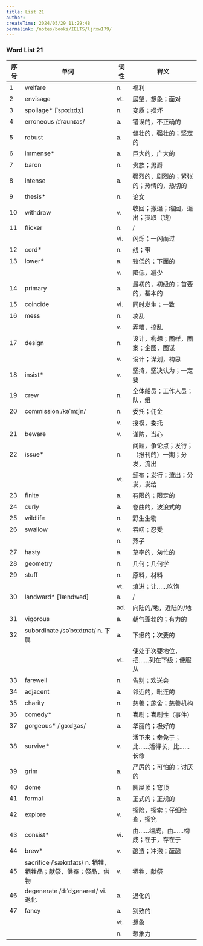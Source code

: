 ```yaml
---
title: List 21
author:
createTime: 2024/05/29 11:29:48
permalink: /notes/books/IELTS/ljrxw179/
---
```


### Word List 21

| 序号 | 单词       | 词性    | 释义                                  |
|------|------------|---------|---------------------------------------|
| 1 | welfare | n. | 福利 |
| 2 | envisage | vt. | 展望，想象；面对 |
| 3 | spoilage* [ˈspɔɪlɪdʒ] | n. | 变质；损坏 |
| 4 | erroneous /ɪˈrəunɪəs/ | a. | 错误的，不正确的 |
| 5 | robust | a. | 健壮的，强壮的；坚定的 |
| 6 | immense* | a. | 巨大的，广大的 |
| 7 | baron | n. | 贵族；男爵 |
| 8 | intense | a. | 强烈的，剧烈的；紧张的；热情的，热切的 |
| 9 | thesis* | n. | 论文 |
| 10 | withdraw | v. | 收回；撤退；缩回，退出；提取（钱） |
| 11 | flicker | n. | / |
|      |            | vi.   | 闪烁；一闪而过 |
| 12 | cord* | n. | 线；带 |
| 13 | lower* | a. | 较低的；下面的 |
|      |            | v.   | 降低，减少 |
| 14 | primary | a. | 最初的，初级的；首要的，基本的 |
| 15 | coincide | vi. | 同时发生；一致 |
| 16 | mess | n. | 凌乱 |
|      |            | v.   | 弄糟，搞乱 |
| 17 | design | n. | 设计，构想；图样，图案；企图，图谋 |
|      |            | v.   | 设计；谋划，构思 |
| 18 | insist* | v. | 坚持，坚决认为；一定要 |
| 19 | crew | n. | 全体船员；工作人员；队，组 |
| 20 | commission /kəˈmɪʃn/ | n. | 委托；佣金 |
|      |            | v.   | 授权，委托 |
| 21 | beware | v. | 谨防，当心 |
| 22 | issue* | n. | 问题，争论点；发行；（报刊的）一期；分发，流出 |
|      |            | vt.   | 颁布；发行；流出；分发，发给 |
| 23 | finite | a. | 有限的；限定的 |
| 24 | curly | a. | 卷曲的，波浪式的 |
| 25 | wildlife | n. | 野生生物 |
| 26 | swallow | v. | 吞咽；忍受 |
|      |            | n.   | 燕子 |
| 27 | hasty | a. | 草率的，匆忙的 |
| 28 | geometry | n. | 几何；几何学 |
| 29 | stuff | n. | 原料，材料 |
|      |            | vt.   | 填进；让……吃饱 |
| 30 | landward* [ˈlændwəd] | a. | / |
|      |            | ad.   | 向陆的/地，近陆的/地 |
| 31 | vigorous | a. | 朝气蓬勃的；有力的 |
| 32 | subordinate /səˈbɔːdɪnət/ n. 下属 | a. | 下级的；次要的 |
|      |            | vt.   | 使处于次要地位，把……列在下级；使服从 |
| 33 | farewell | n. | 告别；欢送会 |
| 34 | adjacent | a. | 邻近的，毗连的 |
| 35 | charity | n. | 慈善；施舍；慈善机构 |
| 36 | comedy* | n. | 喜剧；喜剧性（事件） |
| 37 | gorgeous* /ˈgɔːdʒəs/ | a. | 华丽的；极好的 |
| 38 | survive* | v. | 活下来；幸免于；比……活得长，比……长命 |
| 39 | grim | a. | 严厉的；可怕的；讨厌的 |
| 40 | dome | n. | 圆屋顶；穹顶 |
| 41 | formal | a. | 正式的；正规的 |
| 42 | explore | v. | 探险，探索；仔细检查，探究 |
| 43 | consist* | vi. | 由……组成，由……构成；在于，存在于 |
| 44 | brew* | v. | 酿造；冲泡；酝酿 |
| 45 | sacrifice /ˈsækrɪfaɪs/ n. 牺牲，牺牲品；献祭，供奉；祭品，供物 | v. | 牺牲，献祭 |
| 46 | degenerate /dɪˈdʒenəreɪt/ vi. 退化 | a. | 退化的 |
| 47 | fancy | a. | 别致的 |
|      |            | vt.   | 想象 |
|      |            | n.   | 想象力 |